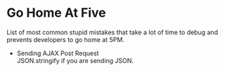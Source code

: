 # Go Home At Five
List of most common stupid mistakes that take a lot of time to debug and prevents developers to go home at 5PM.

- Sending AJAX Post Request    
JSON.stringify if you are sending JSON.
